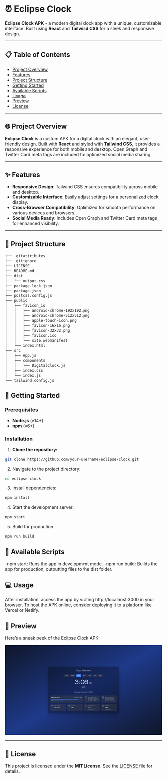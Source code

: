 # ⏰ Eclipse Clock

**Eclipse Clock APK** - a modern digital clock app with a unique, customizable interface. Built using **React** and **Tailwind CSS** for a sleek and responsive design.

---

## 📋 Table of Contents

- [Project Overview](#project-overview)
- [Features](#features)
- [Project Structure](#project-structure)
- [Getting Started](#getting-started)
- [Available Scripts](#available-scripts)
- [Usage](#usage)
- [Preview](#preview)
- [License](#license)

---

## 🌐 Project Overview

**Eclipse Clock** is a custom APK for a digital clock with an elegant, user-friendly design. Built with **React** and styled with **Tailwind CSS**, it provides a responsive experience for both mobile and desktop. Open Graph and Twitter Card meta tags are included for optimized social media sharing.

---

## ✨ Features

- **Responsive Design**: Tailwind CSS ensures compatibility across mobile and desktop.
- **Customizable Interface**: Easily adjust settings for a personalized clock display.
- **Cross-Browser Compatibility**: Optimized for smooth performance on various devices and browsers.
- **Social Media Ready**: Includes Open Graph and Twitter Card meta tags for enhanced visibility.

---

## 📂 Project Structure

```plaintext
├── .gitattributes
├── .gitignore
├── LICENSE
├── README.md
├── dist
│   └── output.css
├── package-lock.json
├── package.json
├── postcss.config.js
├── public
│   ├── favicon_io
│   │   ├── android-chrome-192x192.png
│   │   ├── android-chrome-512x512.png
│   │   ├── apple-touch-icon.png
│   │   ├── favicon-16x16.png
│   │   ├── favicon-32x32.png
│   │   ├── favicon.ico
│   │   └── site.webmanifest
│   └── index.html
├── src
│   ├── App.js
│   ├── components
│   │   └── DigitalClock.js
│   ├── index.css
│   └── index.js
└── tailwind.config.js
```

## 🚀 Getting Started

### Prerequisites

- **Node.js** (v14+)
- **npm** (v6+)

### Installation

1. **Clone the repository:**

```bash
git clone https://github.com/your-username/eclipse-clock.git
```
2.	Navigate to the project directory:
```bash
cd eclipse-clock
```

3.	Install dependencies:
```bash
npm install
```

4.	Start the development server:
```bash
npm start
```

5.	Build for production:
```bash
npm run build
```


## 📜 Available Scripts

-npm start: Runs the app in development mode.
-npm run build: Builds the app for production, outputting files to the dist folder.

## 💻 Usage

After installation, access the app by visiting http://localhost:3000 in your browser. To host the APK online, consider deploying it to a platform like Vercel or Netlify.

## 👀 Preview

Here’s a sneak peek of the Eclipse Clock APK:

![Preview of Eclipse Clock](./public/og_image.png)

---

## 📄 License

This project is licensed under the **MIT License**. See the [LICENSE](./LICENSE) file for details.




